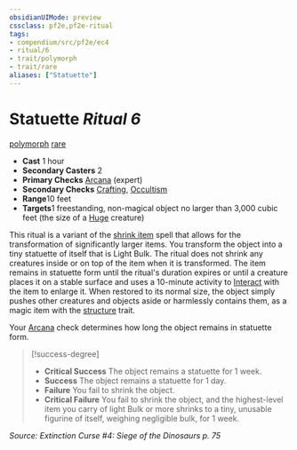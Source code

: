 ```yaml
---
obsidianUIMode: preview
cssclass: pf2e,pf2e-ritual
tags:
- compendium/src/pf2e/ec4
- ritual/6
- trait/polymorph
- trait/rare
aliases: ["Statuette"]
---
```

# Statuette *Ritual 6*  
[polymorph](../../../rules/traits/polymorph.md)  [rare](../../../rules/traits/rare.md)  

- **Cast** 1 hour
- **Secondary Casters** 2
- **Primary Checks** [Arcana](../../skills.md#Arcana) (expert)
- **Secondary Checks** [Crafting](../../skills.md#Crafting), [Occultism](../../skills.md#Occultism)
- **Range**10 feet
- **Targets**1 freestanding, non-magical object no larger than 3,000 cubic feet (the size of a [Huge](../../../rules/traits/huge-b1.md) creature)

This ritual is a variant of the [shrink item](../shrink-item.md) spell that allows for the transformation of significantly larger items. You transform the object into a tiny statuette of itself that is Light Bulk. The ritual does not shrink any creatures inside or on top of the item when it is transformed. The item remains in statuette form until the ritual's duration expires or until a creature places it on a stable surface and uses a 10-minute activity to [Interact](../../../rules/actions/interact.md) with the item to enlarge it. When restored to its normal size, the object simply pushes other creatures and objects aside or harmlessly contains them, as a magic item with the [structure](../../../rules/traits/structure.md) trait.

Your [Arcana](../../skills.md#Arcana) check determines how long the object remains in statuette form.

> [!success-degree] 
> - **Critical Success** The object remains a statuette for 1 week.
> - **Success** The object remains a statuette for 1 day.
> - **Failure** You fail to shrink the object.
> - **Critical Failure** You fail to shrink the object, and the highest-level item you carry of light Bulk or more shrinks to a tiny, unusable figurine of itself, weighing negligible bulk, for 1 week.

*Source: Extinction Curse #4: Siege of the Dinosaurs p. 75*